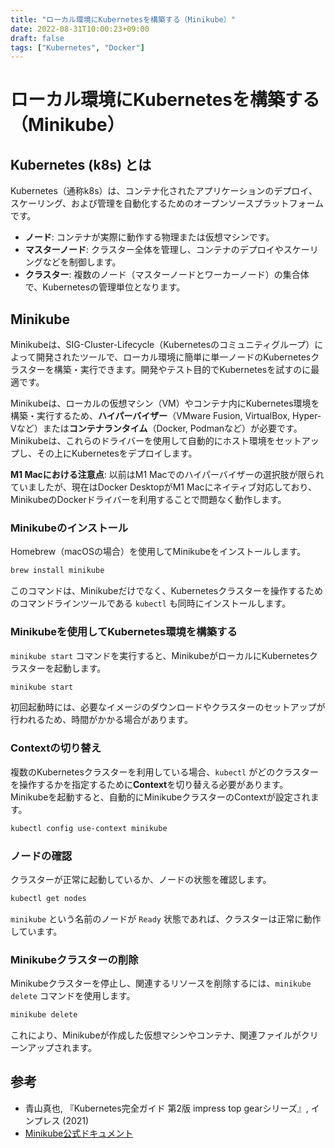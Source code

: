 ```yaml
---
title: "ローカル環境にKubernetesを構築する（Minikube）"
date: 2022-08-31T10:00:23+09:00
draft: false
tags: ["Kubernetes", "Docker"] 
---
```

<!--more-->
# ローカル環境にKubernetesを構築する（Minikube）

## Kubernetes (k8s) とは

Kubernetes（通称k8s）は、コンテナ化されたアプリケーションのデプロイ、スケーリング、および管理を自動化するためのオープンソースプラットフォームです。

-   **ノード**: コンテナが実際に動作する物理または仮想マシンです。
-   **マスターノード**: クラスター全体を管理し、コンテナのデプロイやスケーリングなどを制御します。
-   **クラスター**: 複数のノード（マスターノードとワーカーノード）の集合体で、Kubernetesの管理単位となります。

## Minikube

Minikubeは、SIG-Cluster-Lifecycle（Kubernetesのコミュニティグループ）によって開発されたツールで、ローカル環境に簡単に単一ノードのKubernetesクラスターを構築・実行できます。開発やテスト目的でKubernetesを試すのに最適です。

Minikubeは、ローカルの仮想マシン（VM）やコンテナ内にKubernetes環境を構築・実行するため、**ハイパーバイザー**（VMware Fusion, VirtualBox, Hyper-Vなど）または**コンテナランタイム**（Docker, Podmanなど）が必要です。Minikubeは、これらのドライバーを使用して自動的にホスト環境をセットアップし、その上にKubernetesをデプロイします。

**M1 Macにおける注意点**: 以前はM1 Macでのハイパーバイザーの選択肢が限られていましたが、現在はDocker DesktopがM1 Macにネイティブ対応しており、MinikubeのDockerドライバーを利用することで問題なく動作します。

### Minikubeのインストール

Homebrew（macOSの場合）を使用してMinikubeをインストールします。

```sh
brew install minikube
```
このコマンドは、Minikubeだけでなく、Kubernetesクラスターを操作するためのコマンドラインツールである `kubectl` も同時にインストールします。

### Minikubeを使用してKubernetes環境を構築する

`minikube start` コマンドを実行すると、MinikubeがローカルにKubernetesクラスターを起動します。

```sh
minikube start
```
初回起動時には、必要なイメージのダウンロードやクラスターのセットアップが行われるため、時間がかかる場合があります。

### Contextの切り替え

複数のKubernetesクラスターを利用している場合、`kubectl` がどのクラスターを操作するかを指定するために**Context**を切り替える必要があります。Minikubeを起動すると、自動的にMinikubeクラスターのContextが設定されます。

```sh
kubectl config use-context minikube
```

### ノードの確認

クラスターが正常に起動しているか、ノードの状態を確認します。

```sh
kubectl get nodes
```
`minikube` という名前のノードが `Ready` 状態であれば、クラスターは正常に動作しています。

### Minikubeクラスターの削除

Minikubeクラスターを停止し、関連するリソースを削除するには、`minikube delete` コマンドを使用します。

```sh
minikube delete
```
これにより、Minikubeが作成した仮想マシンやコンテナ、関連ファイルがクリーンアップされます。

## 参考
-   青山真也, 『Kubernetes完全ガイド 第2版 impress top gearシリーズ』, インプレス (2021)
-   [Minikube公式ドキュメント](https://minikube.sigs.k8s.io/docs/start/)
